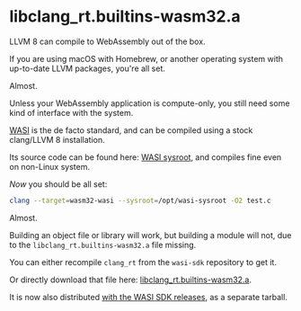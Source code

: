 # libclang_rt.builtins-wasm32.a

LLVM 8 can compile to WebAssembly out of the box.

If you are using macOS with Homebrew, or another operating system with up-to-date LLVM packages, you're all set.

Almost.

Unless your WebAssembly application is compute-only, you still need some kind of interface with the system.

[WASI](https://wasi.dev) is the de facto standard, and can be compiled using a stock clang/LLVM 8 installation.

Its source code can be found here: [WASI sysroot](https://github.com/CraneStation/wasi-sysroot), and compiles fine even on non-Linux system.

*Now* you should be all set:

```sh
clang --target=wasm32-wasi --sysroot=/opt/wasi-sysroot -O2 test.c
```

Almost.

Building an object file or library will work, but building a module will not, due to the `libclang_rt.builtins-wasm32.a` file missing.

You can either recompile `clang_rt` from the `wasi-sdk` repository to get it.

Or directly download that file here: [libclang_rt.builtins-wasm32.a](precompiled/).

It is now also distributed [with the WASI SDK releases](https://github.com/CraneStation/wasi-sdk/releases), as a separate tarball.
